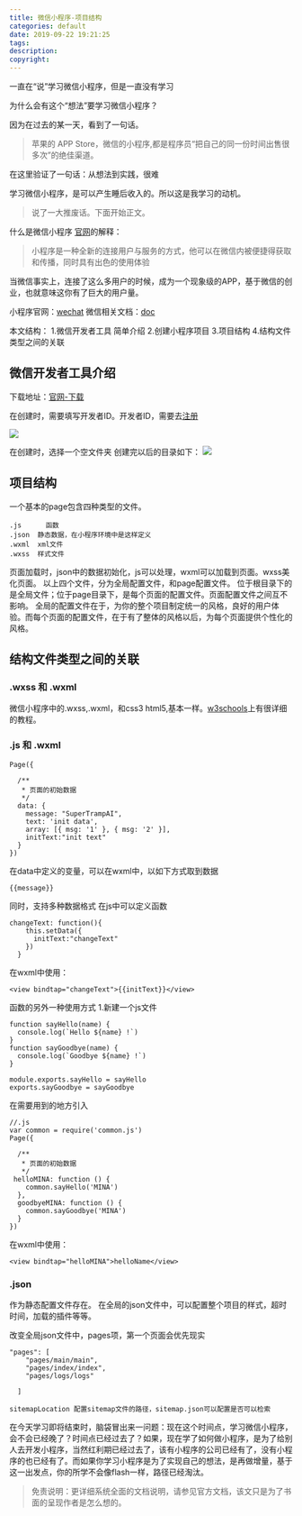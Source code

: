 ```yaml
---
title: 微信小程序-项目结构
categories: default
date: 2019-09-22 19:21:25
tags:
description:
copyright:
---
```

一直在“说”学习微信小程序，但是一直没有学习

为什么会有这个“想法”要学习微信小程序？

因为在过去的某一天，看到了一句话。
<!-- more -->
> 苹果的 APP Store，微信的小程序,都是程序员“把自己的同一份时间出售很多次”的绝佳渠道。

在这里验证了一句话：从想法到实践，很难

学习微信小程序，是可以产生睡后收入的。所以这是我学习的动机。

> 说了一大推废话。下面开始正文。

什么是微信小程序
[官网]([https://developers.weixin.qq.com/miniprogram/dev/framework/quickstart/#%E5%B0%8F%E7%A8%8B%E5%BA%8F%E6%8A%80%E6%9C%AF%E5%8F%91%E5%B1%95%E5%8F%B2](https://developers.weixin.qq.com/miniprogram/dev/framework/quickstart/#%E5%B0%8F%E7%A8%8B%E5%BA%8F%E6%8A%80%E6%9C%AF%E5%8F%91%E5%B1%95%E5%8F%B2)
)的解释：
> 小程序是一种全新的连接用户与服务的方式，他可以在微信内被便捷得获取和传播，同时具有出色的使用体验

当微信事实上，连接了这么多用户的时候，成为一个现象级的APP，基于微信的创业，也就意味这你有了巨大的用户量。

小程序官网：[wechat]([https://mp.weixin.qq.com/cgi-bin/wx](https://mp.weixin.qq.com/cgi-bin/wx)
)
微信相关文档：[doc]([https://developers.weixin.qq.com/doc/](https://developers.weixin.qq.com/doc/)
)

本文结构：
1.微信开发者工具 简单介绍
2.创建小程序项目
3.项目结构
4.结构文件类型之间的关联

## 微信开发者工具介绍
下载地址：[官网-下载]([https://developers.weixin.qq.com/miniprogram/dev/devtools/download.html](https://developers.weixin.qq.com/miniprogram/dev/devtools/download.html)
)

在创建时，需要填写开发者ID。开发者ID，需要去[注册]([https://mp.weixin.qq.com/wxopen/waregister?action=step1](https://mp.weixin.qq.com/wxopen/waregister?action=step1)
)

![](https://upload-images.jianshu.io/upload_images/4319370-c530edfcad51391a.png?imageMogr2/auto-orient/strip%7CimageView2/2/w/1240)

在创建时，选择一个空文件夹
创建完以后的目录如下：
![](https://upload-images.jianshu.io/upload_images/4319370-6b3eb33f426eddb7.png?imageMogr2/auto-orient/strip%7CimageView2/2/w/1240)

## 项目结构
一个基本的page包含四种类型的文件。
~~~
.js      函数
.json  静态数据，在小程序环境中是这样定义
.wxml  xml文件
.wxss  样式文件
~~~
页面加载时，json中的数据初始化，js可以处理，wxml可以加载到页面。wxss美化页面。
以上四个文件，分为全局配置文件，和page配置文件。
位于根目录下的是全局文件；位于page目录下，是每个页面的配置文件。页面配置文件之间互不影响。
全局的配置文件在于，为你的整个项目制定统一的风格，良好的用户体验。而每个页面的配置文件，在于有了整体的风格以后，为每个页面提供个性化的风格。

## 结构文件类型之间的关联

### .wxss 和 .wxml
微信小程序中的.wxss,.wxml，和css3 html5,基本一样。[w3schools](https://www.w3schools.com/)上有很详细的教程。

### .js 和 .wxml
~~~
Page({

  /**
   * 页面的初始数据
   */
  data: {
    message: "SuperTrampAI",
    text: 'init data',
    array: [{ msg: '1' }, { msg: '2' }],
    initText:"init text"
  }
})
~~~
在data中定义的变量，可以在wxml中，以如下方式取到数据
~~~
{{message}}
~~~
同时，支持多种数据格式
在js中可以定义函数
~~~
changeText: function(){
    this.setData({
      initText:"changeText"
    })
  }
~~~
在wxml中使用：
~~~
<view bindtap="changeText">{{initText}}</view>
~~~
函数的另外一种使用方式
1.新建一个js文件
~~~
function sayHello(name) {
  console.log(`Hello ${name} !`)
}
function sayGoodbye(name) {
  console.log(`Goodbye ${name} !`)
}

module.exports.sayHello = sayHello
exports.sayGoodbye = sayGoodbye
~~~
在需要用到的地方引入
~~~
//.js
var common = require('common.js')
Page({

  /**
   * 页面的初始数据
   */
 helloMINA: function () {
    common.sayHello('MINA')
  },
  goodbyeMINA: function () {
    common.sayGoodbye('MINA')
  }
})
~~~
在wxml中使用：
~~~
<view bindtap="helloMINA">helloName</view>
~~~
### .json
作为静态配置文件存在。
在全局的json文件中，可以配置整个项目的样式，超时时间，加载的插件等等。

改变全局json文件中，pages项，第一个页面会优先现实
~~~
"pages": [
    "pages/main/main",
    "pages/index/index",
    "pages/logs/logs"

  ]
~~~
~~~
sitemapLocation 配置sitemap文件的路径，sitemap.json可以配置是否可以检索
~~~

 在今天学习即将结束时，脑袋冒出来一问题：现在这个时间点，学习微信小程序，会不会已经晚了？时间点已经过去了？如果，现在学了如何做小程序，是为了给别人去开发小程序，当然红利期已经过去了，该有小程序的公司已经有了，没有小程序的也已经有了。而如果你学习小程序是为了实现自己的想法，是再做增量，基于这一出发点，你的所学不会像flash一样，路径已经淘汰。

> 免责说明：更详细系统全面的文档说明，请参见官方文档，该文只是为了书面的呈现作者是怎么想的。
